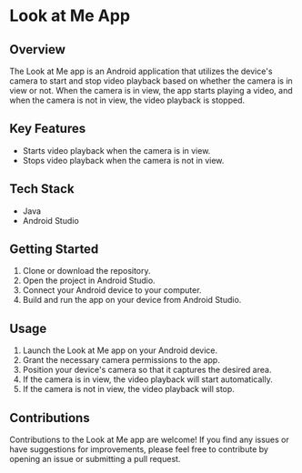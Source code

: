 <h1>Look at Me App</h1>
<h2>Overview</h2>
<p>The Look at Me app is an Android application that utilizes the device's camera to start and stop video playback based on whether the camera is in view or not. When the camera is in view, the app starts playing a video, and when the camera is not in view, the video playback is stopped.</p>
<h2>Key Features</h2>
<ul>
  <li>Starts video playback when the camera is in view.</li>
  <li>Stops video playback when the camera is not in view.</li>
</ul>
<h2>Tech Stack</h2>
<ul>
  <li>Java</li>
  <li>Android Studio</li>
</ul>
<h2>Getting Started</h2>
<ol>
  <li>Clone or download the repository.</li>
  <li>Open the project in Android Studio.</li>
  <li>Connect your Android device to your computer.</li>
  <li>Build and run the app on your device from Android Studio.</li>
</ol>
<h2>Usage</h2>
<ol>
  <li>Launch the Look at Me app on your Android device.</li>
  <li>Grant the necessary camera permissions to the app.</li>
  <li>Position your device's camera so that it captures the desired area.</li>
  <li>If the camera is in view, the video playback will start automatically.</li>
  <li>If the camera is not in view, the video playback will stop.</li>
</ol>
<h2>Contributions</h2>
<p>Contributions to the Look at Me app are welcome! If you find any issues or have suggestions for improvements, please feel free to contribute by opening an issue or submitting a pull request.</p>
